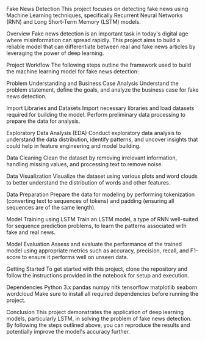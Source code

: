 Fake News Detection
This project focuses on detecting fake news using Machine Learning techniques, specifically Recurrent Neural Networks (RNN) and Long Short-Term Memory (LSTM) models.

Overview
Fake news detection is an important task in today's digital age where misinformation can spread rapidly. This project aims to build a reliable model that can differentiate between real and fake news articles by leveraging the power of deep learning.

Project Workflow
The following steps outline the framework used to build the machine learning model for fake news detection:

Problem Understanding and Business Case Analysis
Understand the problem statement, define the goals, and analyze the business case for fake news detection.

Import Libraries and Datasets
Import necessary libraries and load datasets required for building the model. Perform preliminary data processing to prepare the data for analysis.

Exploratory Data Analysis (EDA)
Conduct exploratory data analysis to understand the data distribution, identify patterns, and uncover insights that could help in feature engineering and model building.

Data Cleaning
Clean the dataset by removing irrelevant information, handling missing values, and processing text to remove noise.

Data Visualization
Visualize the dataset using various plots and word clouds to better understand the distribution of words and other features.

Data Preparation
Prepare the data for modeling by performing tokenization (converting text to sequences of tokens) and padding (ensuring all sequences are of the same length).

Model Training using LSTM
Train an LSTM model, a type of RNN well-suited for sequence prediction problems, to learn the patterns associated with fake and real news.

Model Evaluation
Assess and evaluate the performance of the trained model using appropriate metrics such as accuracy, precision, recall, and F1-score to ensure it performs well on unseen data.

Getting Started
To get started with this project, clone the repository and follow the instructions provided in the notebook for setup and execution.

Dependencies
Python 3.x
pandas
numpy
nltk
tensorflow
matplotlib
seaborn
wordcloud
Make sure to install all required dependencies before running the project.

Conclusion
This project demonstrates the application of deep learning models, particularly LSTM, in solving the problem of fake news detection. By following the steps outlined above, you can reproduce the results and potentially improve the model's accuracy further.
